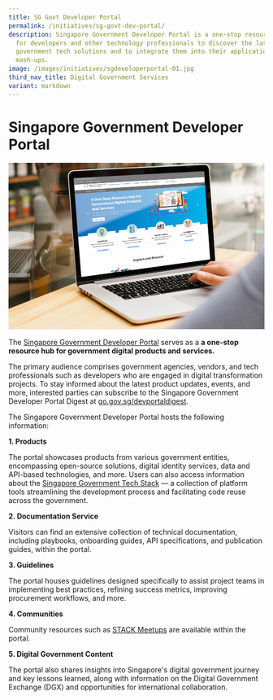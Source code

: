 ```yaml
---
title: SG Govt Developer Portal
permalink: /initiatives/sg-govt-dev-portal/
description: Singapore Government Developer Portal is a one-stop resource site
  for developers and other technology professionals to discover the latest
  government tech solutions and to integrate them into their applications and
  mash-ups.
image: /images/initiatives/sgdeveloperportal-01.jpg
third_nav_title: Digital Government Services
variant: markdown
---
```

# Singapore Government Developer Portal

![Singapore Government Developer Portal](/images/initiatives/sgdeveloperportal-01.jpg)

The [Singapore Government Developer Portal](https://www.developer.tech.gov.sg/) serves as a **a one-stop resource hub for government digital products and services.**

The primary audience comprises government agencies, vendors, and tech professionals such as developers who are engaged in digital transformation projects. To stay informed about the latest product updates, events, and more, interested parties can subscribe to the Singapore Government Developer Portal Digest at [go.gov.sg/devportaldigest](https://go.gov.sg/devportaldigest).

The Singapore Government Developer Portal hosts the following information:

**1. Products**

The portal showcases products from various government entities, encompassing open-source solutions, digital identity services, data and API-based technologies, and more. Users can also access information about the [Singapore Government Tech Stack](https://www.developer.tech.gov.sg/singapore-government-tech-stack) — a collection of platform tools streamlining the development process and facilitating code reuse across the government.

**2.  Documentation Service**

Visitors can find an extensive collection of technical documentation, including playbooks, onboarding guides, API specifications, and publication guides, within the portal.

**3. Guidelines**

The portal houses guidelines designed specifically to assist project teams in implementing best practices, refining success metrics, improving procurement workflows, and more.

**4. Communities**

Community resources such as [STACK Meetups](https://www.meetup.com/STACK-X-by-GovTech-Singapore/) are available within the portal.

**5. Digital Government Content**

The portal also shares insights into Singapore's digital government journey and key lessons learned, along with information on the Digital Government Exchange (DGX) and opportunities for international collaboration.